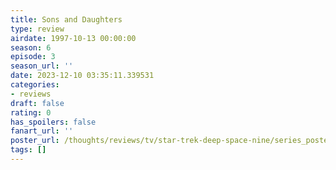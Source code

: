 ```yaml
---
title: Sons and Daughters
type: review
airdate: 1997-10-13 00:00:00
season: 6
episode: 3
season_url: ''
date: 2023-12-10 03:35:11.339531
categories:
- reviews
draft: false
rating: 0
has_spoilers: false
fanart_url: ''
poster_url: /thoughts/reviews/tv/star-trek-deep-space-nine/series_poster.jpg
tags: []
---
```


